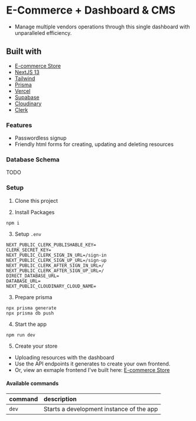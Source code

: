 # E-Commerce + Dashboard & CMS

* Manage multiple vendors operations through this single dashboard with unparalleled efficiency.

## Built with

* [E-commerce Store](https://github.com/steezplusplus/ecommerce-store)
* [NextJS 13](https://nextjs.org/)
* [Tailwind](https://tailwindcss.com/)
* [Prisma](https://www.prisma.io/)
* [Vercel](https://vercel.com/)
* [Supabase](https://supabase.com/)
* [Cloudinary](https://cloudinary.com/)
* [Clerk](https://clerk.com/)

### Features

* Passwordless signup
* Friendly html forms for creating, updating and deleting resources

### Database Schema

TODO

### Setup
1. Clone this project

2. Install Packages

```shell
npm i
```

3. Setup `.env`

```shell
NEXT_PUBLIC_CLERK_PUBLISHABLE_KEY=
CLERK_SECRET_KEY=
NEXT_PUBLIC_CLERK_SIGN_IN_URL=/sign-in
NEXT_PUBLIC_CLERK_SIGN_UP_URL=/sign-up
NEXT_PUBLIC_CLERK_AFTER_SIGN_IN_URL=/
NEXT_PUBLIC_CLERK_AFTER_SIGN_UP_URL=/
DIRECT_DATABASE_URL=
DATABASE_URL=
NEXT_PUBLIC_CLOUDINARY_CLOUD_NAME=
```

3. Prepare prisma

```shell
npx prisma generate
npx prisma db push
```

4. Start the app

```shell
npm run dev
```

5. Create your store

* Uploading resources with the dashboard
* Use the API endpoints it generates to create your own frontend.
* Or, view an exmaple frontend I've built here: [E-commerce Store](https://github.com/steezplusplus/ecommerce-store)


#### Available commands

| command         | description                              |
| :-------------- | :--------------------------------------- |
| `dev`           | Starts a development instance of the app |